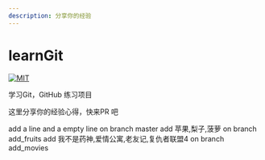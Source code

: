 ```yaml
---
description: 分享你的经验
---
```


# learnGit

[![MIT](https://img.shields.io/github/license/yiyungent/learnGit.svg)](https://mit-license.org/)

学习Git，GitHub 练习项目



这里分享你的经验心得，快来PR 吧

add a line and a empty line on branch master add 苹果,梨子,菠萝 on branch add\_fruits add 我不是药神,爱情公寓,老友记,复仇者联盟4 on branch add\_movies

